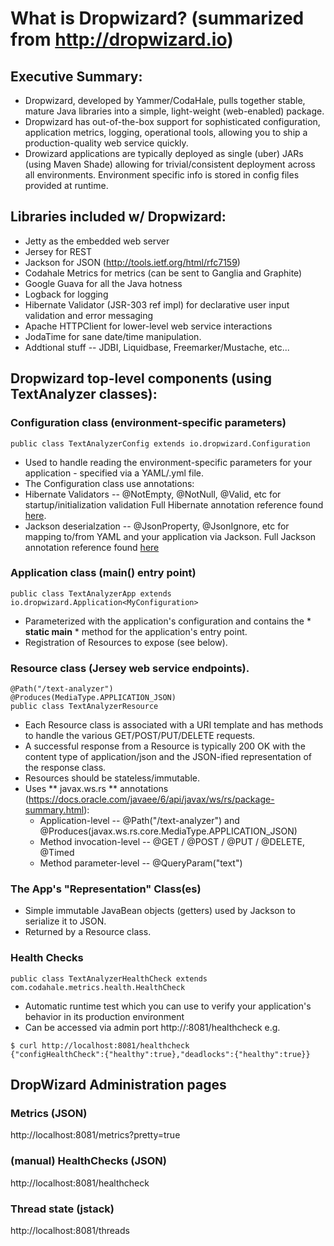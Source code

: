 
# What is Dropwizard? (summarized from http://dropwizard.io) 
## Executive Summary:
* Dropwizard, developed by Yammer/CodaHale, pulls together stable, mature Java libraries into a simple, light-weight (web-enabled) package.
* Dropwizard has out-of-the-box support for sophisticated configuration, application metrics, logging, operational tools, allowing you to ship a production-quality web service quickly.
* Drowizard applications are typically deployed as single (uber) JARs (using Maven Shade) allowing for trivial/consistent deployment across all environments.  Environment specific info is stored in config files provided at runtime.

## Libraries included w/ Dropwizard:
* Jetty as the embedded web server
* Jersey for REST
* Jackson for JSON (http://tools.ietf.org/html/rfc7159)
* Codahale Metrics for metrics (can be sent to Ganglia and Graphite)
* Google Guava for all the Java hotness
* Logback for logging
* Hibernate Validator (JSR-303 ref impl) for declarative user input validation and error messaging
* Apache HTTPClient for lower-level web service interactions
* JodaTime for sane date/time manipulation.
* Addtional stuff -- JDBI, Liquidbase, Freemarker/Mustache, etc...

## Dropwizard top-level components (using TextAnalyzer classes):
### Configuration class (environment-specific parameters)

    public class TextAnalyzerConfig extends io.dropwizard.Configuration 

* Used to handle reading the environment-specific parameters for your application - specified via a YAML/.yml file.
* The Configuration class use annotations:
 * Hibernate Validators -- @NotEmpty, @NotNull, @Valid, etc for startup/initialization validation Full Hibernate annotation reference found [here](https://docs.jboss.org/hibernate/validator/4.0.1/reference/en-US/html_single/).
 * Jackson deserialzation -- @JsonProperty, @JsonIgnore, etc for mapping to/from YAML and your application via Jackson. Full Jackson annotation reference found [here](http://wiki.fasterxml.com/JacksonAnnotations)

### Application class (main() entry point)

    public class TextAnalyzerApp extends io.dropwizard.Application<MyConfiguration>

* Parameterized with the application's configuration and contains the * **static main** * method for the application's entry point.
* Registration of Resources to expose (see below).  

### Resource class (Jersey web service endpoints).

    @Path("/text-analyzer")
    @Produces(MediaType.APPLICATION_JSON)
    public class TextAnalyzerResource
 
* Each Resource class is associated with a URI template and has methods to handle the various GET/POST/PUT/DELETE requests.
* A successful response from a Resource is typically 200 OK with the content type of application/json and the JSON-ified representation of the response class.
* Resources should be stateless/immutable.
* Uses  ** javax.ws.rs ** annotations (https://docs.oracle.com/javaee/6/api/javax/ws/rs/package-summary.html):
  * Application-level -- @Path("/text-analyzer") and @Produces(javax.ws.rs.core.MediaType.APPLICATION_JSON)
  * Method invocation-level -- @GET / @POST / @PUT / @DELETE, @Timed
  * Method parameter-level -- @QueryParam("text")

### The App's "Representation" Class(es)
* Simple immutable JavaBean objects (getters) used by Jackson to serialize it to JSON.   
* Returned by a Resource class.

### Health Checks
    
    public class TextAnalyzerHealthCheck extends com.codahale.metrics.health.HealthCheck

* Automatic runtime test which you can use to verify your application's behavior in its production environment
* Can be accessed via admin port http://<host>:8081/healthcheck e.g.
```
$ curl http://localhost:8081/healthcheck
{"configHealthCheck":{"healthy":true},"deadlocks":{"healthy":true}}
```

## DropWizard Administration pages

### Metrics (JSON)
http://localhost:8081/metrics?pretty=true

### (manual) HealthChecks (JSON)
http://localhost:8081/healthcheck

### Thread state (jstack)
http://localhost:8081/threads



